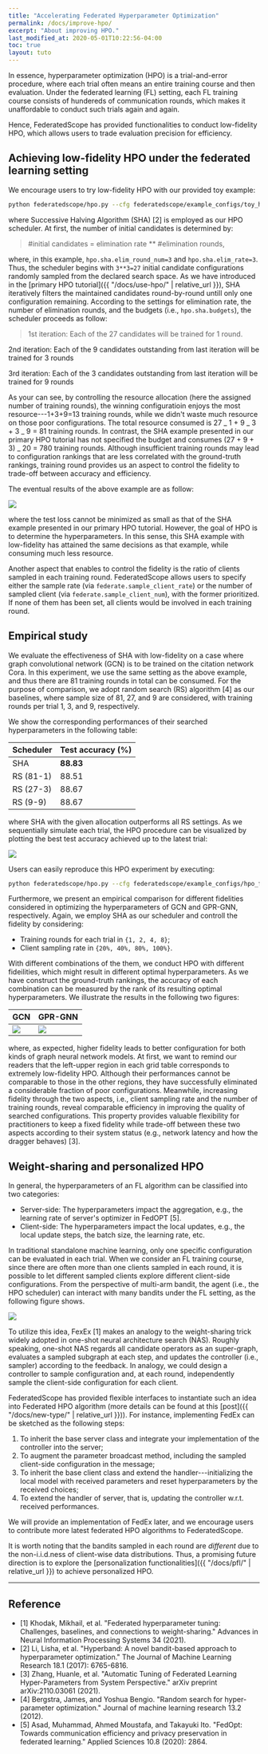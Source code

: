 ```yaml
---
title: "Accelerating Federated Hyperparameter Optimization"
permalink: /docs/improve-hpo/
excerpt: "About improving HPO."
last_modified_at: 2020-05-01T10:22:56-04:00
toc: true
layout: tuto
---
```


In essence, hyperparameter optimization (HPO) is a trial-and-error procedure, where each trial often means an entire training course and then evaluation. Under the federated learning (FL) setting, each FL training course consists of hundereds of communication rounds, which makes it unaffordable to conduct such trials again and again.

Hence, FederatedScope has provided functionalities to conduct low-fidelity HPO, which allows users to trade evaluation precision for efficiency.

<a name="e038721e"></a>
## Achieving low-fidelity HPO under the federated learning setting

We encourage users to try low-fidelity HPO with our provided toy example:

```bash
python federatedscope/hpo.py --cfg federatedscope/example_configs/toy_hpo.yaml hpo.scheduler sha hpo.sha.budgets [1,3,9]
```

where Successive Halving Algorithm (SHA) [2] is employed as our HPO scheduler. At first, the number of initial candidates is determined by:

> #initial candidates = elimination rate ** #elimination rounds,


where, in this example, `hpo.sha.elim_round_num=3` and `hpo.sha.elim_rate=3`. Thus, the scheduler begins with `3**3=27` initial candidate configurations randomly sampled from the declared search space. As we have introduced in the [primary HPO tutorial]({{ "/docs/use-hpo/" | relative_url }}), SHA iteratively filters the maintained candidates round-by-round untill only one configuration remaining. According to the settings for elimination rate, the number of elimination rounds, and the budgets (i.e., `hpo.sha.budgets`), the scheduler proceeds as follow:

> 1st iteration: Each of the 27 candidates will be trained for 1 round.

2nd iteration: Each of the 9 candidates outstanding from last iteration will be trained for 3 rounds

3rd iteration: Each of the 3 candidates outstanding from last iteration will be trained for 9 rounds


As your can see, by controlling the resource allocation (here the assigned number of training rounds), the winning configuratioin enjoys the most resource---1+3+9=13 training rounds, while we didn't waste much resource on those poor configurations. The total resource consumed is 27 _ 1 + 9 _ 3 + 3 _ 9 = 81 training rounds. In contrast, the SHA example presented in our primary HPO tutorial has not specified the budget and consumes (27 + 9 + 3) _ 20 = 780 training rounds. Although insufficient training rounds may lead to configuration rankings that are less correlated with the ground-truth rankings, training round provides us an aspect to control the fidelity to trade-off between accuracy and efficiency.

The eventual results of the above example are as follow:

![](https://img.alicdn.com/imgextra/i3/O1CN01eeT2dt2ADSCtJCmms_!!6000000008169-2-tps-374-70.png#crop=0&crop=0&crop=1&crop=1&id=Kjuna&originHeight=70&originWidth=374&originalType=binary&ratio=1&rotation=0&showTitle=false&status=done&style=none&title=)

where the test loss cannot be minimized as small as that of the SHA example presented in our primary HPO tutorial. However, the goal of HPO is to determine the hyperparameters. In this sense, this SHA example with low-fidelity has attained the same decisions as that example, while consuming much less resource.

Another aspect that enables to control the fidelity is the ratio of clients sampled in each training round. FederatedScope allows users to specify either the sample rate (via `federate.sample_client_rate`) or the number of sampled client (via `federate.sample_client_num`), with the former prioritized. If none of them has been set, all clients would be involved in each training round.

<a name="hb47h"></a>
## Empirical study

We evaluate the effectiveness of SHA with low-fidelity on a case where graph convolutional network (GCN) is to be trained on the citation network Cora. In this experiment, we use the same setting as the above example, and thus there are 81 training rounds in total can be consumed. For the purpose of comparison, we adopt random search (RS) algorithm [4] as our baselines, where sample size of 81, 27, and 9 are considered, with training rounds per trial 1, 3, and 9, respectively.

We show the corresponding performances of their searched hyperparameters in the following table:

| Scheduler | Test accuracy (%) |
| --- | --- |
| SHA | **88.83** |
| RS (81-1) | 88.51 |
| RS (27-3) | 88.67 |
| RS (9-9) | 88.67 |


where SHA with the given allocation outperforms all RS settings. As we sequentially simulate each trial, the HPO procedure can be visualized by plotting the best test accuracy achieved up to the latest trial:

![](https://img.alicdn.com/imgextra/i2/O1CN01XRpufx1kBurnLVkS0_!!6000000004646-2-tps-687-517.png#crop=0&crop=0&crop=1&crop=1&height=301&id=F22Iq&originHeight=517&originWidth=687&originalType=binary&ratio=1&rotation=0&showTitle=false&status=done&style=none&title=&width=400)

Users can easily reproduce this HPO experiment by executing:

```bash
python federatedscope/hpo.py --cfg federatedscope/example_configs/hpo_for_gnn.yaml
```

Furthermore, we present an empirical comparison for different fidelities considered in optimizing the hyperparameters of GCN and GPR-GNN, respectively. Again, we employ SHA as our scheduler and controll the fidelity by considering:

- Training rounds for each trial in `{1, 2, 4, 8}`;
- Client sampling rate in `{20%, 40%, 80%, 100%}`.

With different combinations of the them, we conduct HPO with different fideilities, which might result in different optimal hyperparameters. As we have construct the ground-truth rankings, the accuracy of each combination can be measured by the rank of its resulting optimal hyperparameters. We illustrate the results in the following two figures:

| GCN | GPR-GNN |
| --- | --- |
| ![](https://img.alicdn.com/imgextra/i2/O1CN01dYewvC1Lj166Em6JK_!!6000000001334-0-tps-1819-1348.jpg#crop=0&crop=0&crop=1&crop=1&id=TYXwT&originHeight=1348&originWidth=1819&originalType=binary&ratio=1&rotation=0&showTitle=false&status=done&style=none&title=) | ![](https://img.alicdn.com/imgextra/i1/O1CN01Xqfglq1KdgsQKc0j9_!!6000000001187-0-tps-1766-1348.jpg#crop=0&crop=0&crop=1&crop=1&id=ViKv8&originHeight=1348&originWidth=1766&originalType=binary&ratio=1&rotation=0&showTitle=false&status=done&style=none&title=) |


where, as expected, higher fidelity leads to better configuration for both kinds of graph neural network models. At first, we want to remind our readers that the left-upper region in each grid table corresponds to extremely low-fidelity HPO. Although their performances cannot be comparable to those in the other regions, they have successfully eliminated a considerable fraction of poor configurations. Meanwhile, increasing fidelity through the two aspects, i.e., client sampling rate and the number of training rounds, reveal comparable efficiency in improving the quality of searched configurations. This property provides valuable flexibility for practitioners to keep a fixed fidelity while trade-off between these two aspects according to their system status (e.g., network latency and how the dragger behaves) [3].

<a name="cSb9N"></a>
## Weight-sharing and personalized HPO

In general, the hyperparameters of an FL algorithm can be classified into two categories:

- Server-side: The hyperparameters impact the aggregation, e.g., the learning rate of server's optimizer in FedOPT [5].
- Client-side: The hyperparameters impact the local updates, e.g., the local update steps, the batch size, the learning rate, etc.

In traditional standalone machine learning, only one specific configuration can be evaluated in each trial. When we consider an FL training course, since there are often more than one clients sampled in each round, it is possible to let different sampled clients explore different client-side configurations. From the perspective of multi-arm bandit, the agent (i.e., the HPO scheduler) can interact with many bandits under the FL setting, as the following figure shows.

![](https://img.alicdn.com/imgextra/i4/O1CN014NbGMH1HuEKXaKLnv_!!6000000000817-0-tps-810-346.jpg#crop=0&crop=0&crop=1&crop=1&id=N47md&originHeight=346&originWidth=810&originalType=binary&ratio=1&rotation=0&showTitle=false&status=done&style=none&title=)

To utilize this idea, FexEx [1] makes an analogy to the weight-sharing trick widely adopted in one-shot neural architecture search (NAS). Roughly speaking, one-shot NAS regards all candidate operators as an super-graph, evaluates a sampled subgraph at each step, and updates the controller (i.e., sampler) according to the feedback. In analogy, we could design a controller to sample configuration and, at each round, independently sample the client-side configuration for each client.

FederatedScope has provided flexible interfaces to instantiate such an idea into Federated HPO algorithm (more details can be found at this [post]({{ "/docs/new-type/" | relative_url }})). For instance, implementing FedEx can be sketched as the following steps:

1. To inherit the base server class and integrate your implementation of the controller into the server;
1. To augment the parameter broadcast method, including the sampled client-side configuration in the message;
1. To inherit the base client class and extend the handler---initializing the local model with received parameters and reset hyperparameters by the received choices;
1. To extend the handler of server, that is, updating the controller w.r.t. received performances.

We will provide an implementation of FedEx later, and we encourage users to contribute more latest federated HPO algorithms to FederatedScope.

It is worth noting that the bandits sampled in each round are _different_ due to the non-i.i.d.ness of client-wise data distributions. Thus, a promising future direction is to explore the [personalization functionalities]({{ "/docs/pfl/" | relative_url }}) to achieve personalized HPO.

---

<a name="Reference"></a>
## Reference

- [1] Khodak, Mikhail, et al. "Federated hyperparameter tuning: Challenges, baselines, and connections to weight-sharing." Advances in Neural Information Processing Systems 34 (2021).
- [2] Li, Lisha, et al. "Hyperband: A novel bandit-based approach to hyperparameter optimization." The Journal of Machine Learning Research 18.1 (2017): 6765-6816.
- [3] Zhang, Huanle, et al. "Automatic Tuning of Federated Learning Hyper-Parameters from System Perspective." arXiv preprint arXiv:2110.03061 (2021).
- [4] Bergstra, James, and Yoshua Bengio. "Random search for hyper-parameter optimization." Journal of machine learning research 13.2 (2012).
- [5] Asad, Muhammad, Ahmed Moustafa, and Takayuki Ito. "FedOpt: Towards communication efficiency and privacy preservation in federated learning." Applied Sciences 10.8 (2020): 2864.
